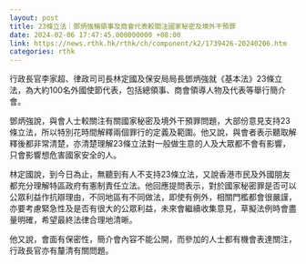 ```yaml
---
layout: post
title: 23條立法｜鄧炳強稱領事及商會代表較關注國家秘密及境外干預罪
date: 2024-02-06 17:47:45.000000000 +08:00
link: https://news.rthk.hk/rthk/ch/component/k2/1739426-20240206.htm
categories: rthk
---
```


行政長官李家超、律政司司長林定國及保安局局長鄧炳強就《基本法》23條立法，為大約100名外國使節代表，包括總領事、商會領導人物及代表等舉行簡介會。

鄧炳強說，與會人士較關注有關國家秘密及境外干預罪問題，大部份意見支持23條立法，所以特別花時間解釋兩個罪行的定義及範圍。他又說，與會者表示聽取解釋後都非常清楚，亦清楚理解23條立法對一般做生意的人及大眾都不會有影響，只會影響想危害國家安全的人。

林定國說，到今日為止，無聽到有人不支持23條立法，又說香港巿民及外國朋友都充分理解特區政府有憲制責任立法。他回應提問表示，對於國家秘密罪是否可以公眾利益作抗辯理由，不同地區有不同做法，即使有例外，相關門檻都會很嚴謹，亦要考慮緊急性及是否有很大的公眾利益，未來會繼續收集意見，草擬法例時會盡量明確，希望最終法律合理地清晰。

他又說，會面有保密性，簡介會內容不能公開，而參加的人士都有機會表達關注，行政長官亦有釐清有關問題。
